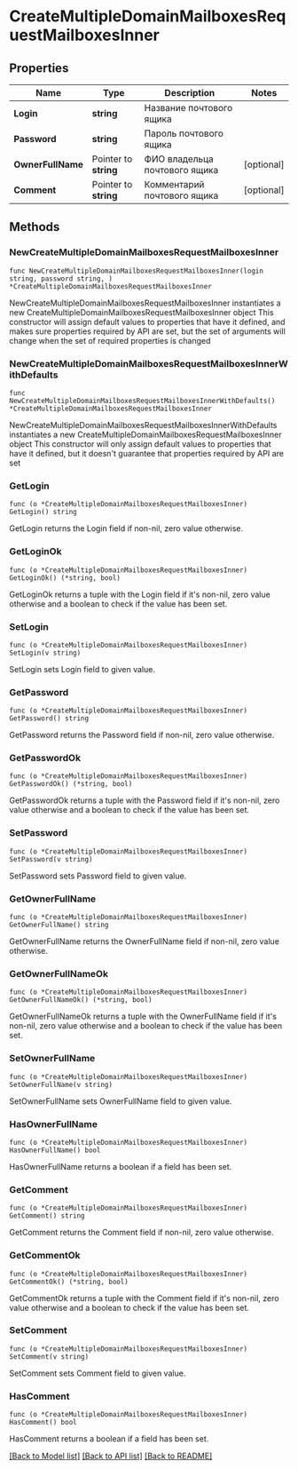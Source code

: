 # CreateMultipleDomainMailboxesRequestMailboxesInner

## Properties

Name | Type | Description | Notes
------------ | ------------- | ------------- | -------------
**Login** | **string** | Название почтового ящика | 
**Password** | **string** | Пароль почтового ящика | 
**OwnerFullName** | Pointer to **string** | ФИО владельца почтового ящика | [optional] 
**Comment** | Pointer to **string** | Комментарий почтового ящика | [optional] 

## Methods

### NewCreateMultipleDomainMailboxesRequestMailboxesInner

`func NewCreateMultipleDomainMailboxesRequestMailboxesInner(login string, password string, ) *CreateMultipleDomainMailboxesRequestMailboxesInner`

NewCreateMultipleDomainMailboxesRequestMailboxesInner instantiates a new CreateMultipleDomainMailboxesRequestMailboxesInner object
This constructor will assign default values to properties that have it defined,
and makes sure properties required by API are set, but the set of arguments
will change when the set of required properties is changed

### NewCreateMultipleDomainMailboxesRequestMailboxesInnerWithDefaults

`func NewCreateMultipleDomainMailboxesRequestMailboxesInnerWithDefaults() *CreateMultipleDomainMailboxesRequestMailboxesInner`

NewCreateMultipleDomainMailboxesRequestMailboxesInnerWithDefaults instantiates a new CreateMultipleDomainMailboxesRequestMailboxesInner object
This constructor will only assign default values to properties that have it defined,
but it doesn't guarantee that properties required by API are set

### GetLogin

`func (o *CreateMultipleDomainMailboxesRequestMailboxesInner) GetLogin() string`

GetLogin returns the Login field if non-nil, zero value otherwise.

### GetLoginOk

`func (o *CreateMultipleDomainMailboxesRequestMailboxesInner) GetLoginOk() (*string, bool)`

GetLoginOk returns a tuple with the Login field if it's non-nil, zero value otherwise
and a boolean to check if the value has been set.

### SetLogin

`func (o *CreateMultipleDomainMailboxesRequestMailboxesInner) SetLogin(v string)`

SetLogin sets Login field to given value.


### GetPassword

`func (o *CreateMultipleDomainMailboxesRequestMailboxesInner) GetPassword() string`

GetPassword returns the Password field if non-nil, zero value otherwise.

### GetPasswordOk

`func (o *CreateMultipleDomainMailboxesRequestMailboxesInner) GetPasswordOk() (*string, bool)`

GetPasswordOk returns a tuple with the Password field if it's non-nil, zero value otherwise
and a boolean to check if the value has been set.

### SetPassword

`func (o *CreateMultipleDomainMailboxesRequestMailboxesInner) SetPassword(v string)`

SetPassword sets Password field to given value.


### GetOwnerFullName

`func (o *CreateMultipleDomainMailboxesRequestMailboxesInner) GetOwnerFullName() string`

GetOwnerFullName returns the OwnerFullName field if non-nil, zero value otherwise.

### GetOwnerFullNameOk

`func (o *CreateMultipleDomainMailboxesRequestMailboxesInner) GetOwnerFullNameOk() (*string, bool)`

GetOwnerFullNameOk returns a tuple with the OwnerFullName field if it's non-nil, zero value otherwise
and a boolean to check if the value has been set.

### SetOwnerFullName

`func (o *CreateMultipleDomainMailboxesRequestMailboxesInner) SetOwnerFullName(v string)`

SetOwnerFullName sets OwnerFullName field to given value.

### HasOwnerFullName

`func (o *CreateMultipleDomainMailboxesRequestMailboxesInner) HasOwnerFullName() bool`

HasOwnerFullName returns a boolean if a field has been set.

### GetComment

`func (o *CreateMultipleDomainMailboxesRequestMailboxesInner) GetComment() string`

GetComment returns the Comment field if non-nil, zero value otherwise.

### GetCommentOk

`func (o *CreateMultipleDomainMailboxesRequestMailboxesInner) GetCommentOk() (*string, bool)`

GetCommentOk returns a tuple with the Comment field if it's non-nil, zero value otherwise
and a boolean to check if the value has been set.

### SetComment

`func (o *CreateMultipleDomainMailboxesRequestMailboxesInner) SetComment(v string)`

SetComment sets Comment field to given value.

### HasComment

`func (o *CreateMultipleDomainMailboxesRequestMailboxesInner) HasComment() bool`

HasComment returns a boolean if a field has been set.


[[Back to Model list]](../README.md#documentation-for-models) [[Back to API list]](../README.md#documentation-for-api-endpoints) [[Back to README]](../README.md)


